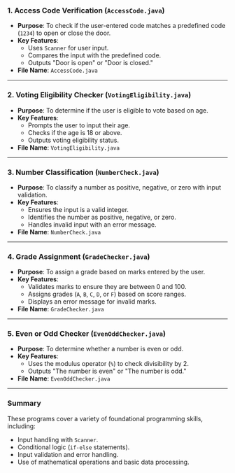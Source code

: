 ### 1. **Access Code Verification (`AccessCode.java`)**
   - **Purpose**: To check if the user-entered code matches a predefined code (`1234`) to open or close the door.
   - **Key Features**:
     - Uses `Scanner` for user input.
     - Compares the input with the predefined code.
     - Outputs "Door is open" or "Door is closed."
   - **File Name**: `AccessCode.java`

---

### 2. **Voting Eligibility Checker (`VotingEligibility.java`)**
   - **Purpose**: To determine if the user is eligible to vote based on age.
   - **Key Features**:
     - Prompts the user to input their age.
     - Checks if the age is 18 or above.
     - Outputs voting eligibility status.
   - **File Name**: `VotingEligibility.java`

---

### 3. **Number Classification (`NumberCheck.java`)**
   - **Purpose**: To classify a number as positive, negative, or zero with input validation.
   - **Key Features**:
     - Ensures the input is a valid integer.
     - Identifies the number as positive, negative, or zero.
     - Handles invalid input with an error message.
   - **File Name**: `NumberCheck.java`

---

### 4. **Grade Assignment (`GradeChecker.java`)**
   - **Purpose**: To assign a grade based on marks entered by the user.
   - **Key Features**:
     - Validates marks to ensure they are between 0 and 100.
     - Assigns grades (`A`, `B`, `C`, `D`, or `F`) based on score ranges.
     - Displays an error message for invalid marks.
   - **File Name**: `GradeChecker.java`

---

### 5. **Even or Odd Checker (`EvenOddChecker.java`)**
   - **Purpose**: To determine whether a number is even or odd.
   - **Key Features**:
     - Uses the modulus operator (`%`) to check divisibility by 2.
     - Outputs "The number is even" or "The number is odd."
   - **File Name**: `EvenOddChecker.java`

---

### Summary
These programs cover a variety of foundational programming skills, including:
- Input handling with `Scanner`.
- Conditional logic (`if-else` statements).
- Input validation and error handling.
- Use of mathematical operations and basic data processing.
